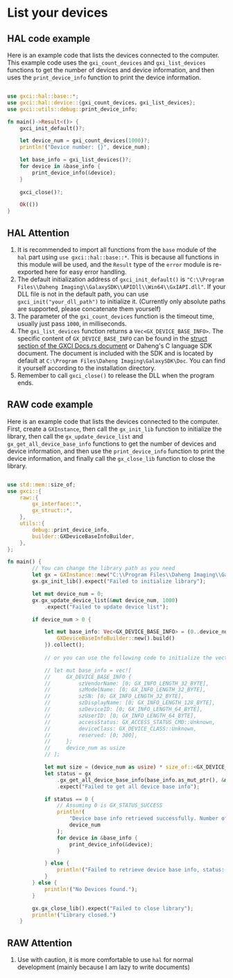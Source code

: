 # List your devices

## HAL code example

Here is an example code that lists the devices connected to the computer. This example code uses the `gxi_count_devices` and `gxi_list_devices` functions to get the number of devices and device information, and then uses the `print_device_info` function to print the device information.

```rust

use gxci::hal::base::*;
use gxci::hal::device::{gxi_count_devices，gxi_list_devices};
use gxci::utils::debug::print_device_info;

fn main()->Result<()> {
    gxci_init_default()?;

    let device_num = gxi_count_devices(1000)?;
    println!("Device number: {}", device_num);

    let base_info = gxi_list_devices()?;
    for device in &base_info {
        print_device_info(&device);
    }
    
    gxci_close()?;

    Ok(())
}
```

## HAL Attention

1. It is recommended to import all functions from the `base` module of the `hal` part using `use gxci::hal::base::*`. This is because all functions in this module will be used, and the `Result` type of the `error` module is re-exported here for easy error handling.
2. The default initialization address of `gxci_init_default()` is `"C:\\Program Files\\Daheng Imaging\\GalaxySDK\\APIDll\\Win64\\GxIAPI.dll"`. If your DLL file is not in the default path, you can use `gxci_init("your_dll_path")` to initialize it. (Currently only absolute paths are supported, please concatenate them yourself)
3. The parameter of the `gxi_count_devices` function is the timeout time, usually just pass `1000`, in milliseconds.
4. The `gxi_list_devices` function returns a `Vec<GX_DEVICE_BASE_INFO>`. The specific content of `GX_DEVICE_BASE_INFO` can be found in the [struct section of the GXCI Docs.rs document](https://docs.rs/gxci/latest/gxci/raw/gx_struct/index.html) or Daheng's C language SDK document. The document is included with the SDK and is located by default at `C:\Program Files\Daheng Imaging\GalaxySDK\Doc`. You can find it yourself according to the installation directory.
5. Remember to call `gxci_close()` to release the DLL when the program ends.

## RAW code example

Here is an example code that lists the devices connected to the computer. First, create a `GXInstance`, then call the `gx_init_lib` function to initialize the library, then call the `gx_update_device_list` and `gx_get_all_device_base_info` functions to get the number of devices and device information, and then use the `print_device_info` function to print the device information, and finally call the `gx_close_lib` function to close the library.

```rust

use std::mem::size_of;
use gxci::{
    raw::{
        gx_interface::*, 
        gx_struct::*,
    },
    utils::{
        debug::print_device_info,
        builder::GXDeviceBaseInfoBuilder,
    },
};

fn main() {
        // You can change the library path as you need
        let gx = GXInstance::new("C:\\Program Files\\Daheng Imaging\\GalaxySDK\\APIDll\\Win64\\GxIAPI.dll").expect("Failed to load library");
        gx.gx_init_lib().expect("Failed to initialize library");

        let mut device_num = 0;
        gx.gx_update_device_list(&mut device_num, 1000)
            .expect("Failed to update device list");

        if device_num > 0 {

            let mut base_info: Vec<GX_DEVICE_BASE_INFO> = (0..device_num).map(|_| {
                GXDeviceBaseInfoBuilder::new().build()
            }).collect();
            
            // or you can use the following code to initialize the vector without using the builder

            // let mut base_info = vec![
            //     GX_DEVICE_BASE_INFO {
            //         szVendorName: [0; GX_INFO_LENGTH_32_BYTE],
            //         szModelName: [0; GX_INFO_LENGTH_32_BYTE],
            //         szSN: [0; GX_INFO_LENGTH_32_BYTE],
            //         szDisplayName: [0; GX_INFO_LENGTH_128_BYTE],
            //         szDeviceID: [0; GX_INFO_LENGTH_64_BYTE],
            //         szUserID: [0; GX_INFO_LENGTH_64_BYTE],
            //         accessStatus: GX_ACCESS_STATUS_CMD::Unknown,
            //         deviceClass: GX_DEVICE_CLASS::Unknown,
            //         reserved: [0; 300],
            //     };
            //     device_num as usize
            // ];

            let mut size = (device_num as usize) * size_of::<GX_DEVICE_BASE_INFO>();
            let status = gx
                .gx_get_all_device_base_info(base_info.as_mut_ptr(), &mut size)
                .expect("Failed to get all device base info");

            if status == 0 {
                // Assuming 0 is GX_STATUS_SUCCESS
                println!(
                    "Device base info retrieved successfully. Number of devices: {}",
                    device_num
                );
                for device in &base_info {
                    print_device_info(&device);
                }

            } else {
                println!("Failed to retrieve device base info, status: {}", status);
            }
        } else {
            println!("No Devices found.");
        }

        gx.gx_close_lib().expect("Failed to close library");
        println!("Library closed.")
    }

```

## RAW Attention

1. Use with caution, it is more comfortable to use `hal` for normal development (mainly because I am lazy to write documents)

